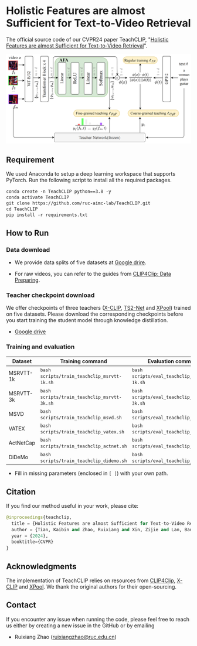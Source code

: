 # Holistic Features are almost Sufficient for Text-to-Video Retrieval

The official source code of our CVPR24 paper TeachCLIP, "[Holistic Features are almost Sufficient for Text-to-Video Retrieval](https://www.researchgate.net/publication/379270657_Holistic_Features_are_almost_Sufficient_for_Text-to-Video_Retrieval)".

![](./images/teachclip.png)

## Requirement

We used Anaconda to setup a deep learning workspace that supports PyTorch. Run the following script to install all the required packages.

```shell
conda create -n TeachCLIP python==3.8 -y
conda activate TeachCLIP
git clone https://github.com/ruc-aimc-lab/TeachCLIP.git
cd TeachCLIP
pip install -r requirements.txt
```


## How to Run

### Data download

+ We provide data splits of five datasets at [Google drire](https://drive.google.com/drive/folders/1wfx0N0IyHkEwHWy5PYCij2i7kXynipSL?usp=sharing).

+ For raw videos, you can refer to the guides from [CLIP4Clip: Data Preparing](https://github.com/ArrowLuo/CLIP4Clip?tab=readme-ov-file#data-preparing).

### Teacher checkpoint download

We offer checkpoints of three teachers ([X-CLIP](https://github.com/xuguohai/X-CLIP), [TS2-Net](https://github.com/yuqi657/ts2_net) and [XPool](https://github.com/layer6ai-labs/xpool)) trained on five datasets. Please download the corresponding checkpoints before you start training the student model through knowledge distillation.

+ [Google drive](https://drive.google.com/drive/folders/1qaA8ObtQa8wbpfCyHcrh8MOk_W05VRR3?usp=sharing)

### Training and evaluation

| Dataset   | Training command                            | Evaluation command                         |
| --------- | ------------------------------------------- | ------------------------------------------ |
| MSRVTT-1k | `bash scripts/train_teachclip_msrvtt-1k.sh` | `bash scripts/eval_teachclip_msrvtt-1k.sh` |
| MSRVTT-3k | `bash scripts/train_teachclip_msrvtt-3k.sh` | `bash scripts/eval_teachclip_msrvtt-3k.sh` |
| MSVD      | `bash scripts/train_teachclip_msvd.sh`      | `bash scripts/eval_teachclip_msvd.sh`      |
| VATEX     | `bash scripts/train_teachclip_vatex.sh`     | `bash scripts/eval_teachclip_vatex.sh`     |
| ActNetCap | `bash scripts/train_teachclip_actnet.sh`    | `bash scripts/eval_teachclip_actnet.sh`    |
| DiDeMo    | `bash scripts/train_teachclip_didemo.sh`    | `bash scripts/eval_teachclip_didemo.sh`    |

+ Fill in missing parameters (enclosed in `[ ]`) with your own path.

## Citation

If you find our method useful in your work, please cite:

```python
@inproceedings{teachclip,
  title = {Holistic Features are almost Sufficient for Text-to-Video Retrieval}
  author = {Tian, Kaibin and Zhao, Ruixiang and Xin, Zijie and Lan, Bangxiang and Li, Xirong},
  year = {2024},
  booktitle={CVPR}
}
```


## Acknowledgments

The implementation of TeachCLIP relies on resources from [CLIP4Clip](https://github.com/ArrowLuo/CLIP4Clip "CLIP4Clip"), [X-CLIP](https://github.com/xuguohai/X-CLIP "X-CLIP") and [XPool](https://github.com/layer6ai-labs/xpool "XPool"). We thank the original authors for their open-sourcing.


## Contact

If you encounter any issue when running the code, please feel free to reach us either by creating a new issue in the GitHub or by emailing

- Ruixiang Zhao ([ruixiangzhao@ruc.edu.cn](mailto:ruixiangzhao@ruc.edu.cn))
